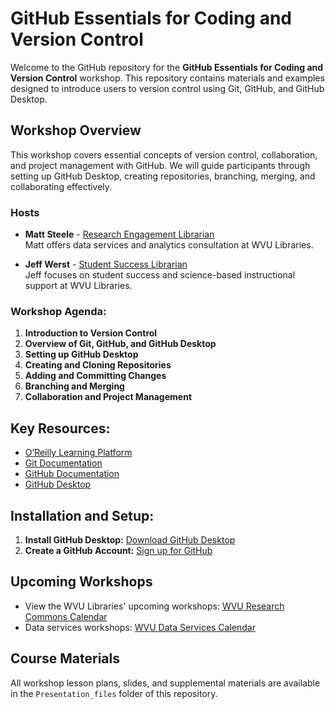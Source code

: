 # GitHub Essentials for Coding and Version Control

Welcome to the GitHub repository for the **GitHub Essentials for Coding and Version Control** workshop. This repository contains materials and examples designed to introduce users to version control using Git, GitHub, and GitHub Desktop.

## Workshop Overview
This workshop covers essential concepts of version control, collaboration, and project management with GitHub. We will guide participants through setting up GitHub Desktop, creating repositories, branching, merging, and collaborating effectively.

### Hosts
- **Matt Steele** - [Research Engagement Librarian](https://directory.lib.wvu.edu/employee/210/)  
  Matt offers data services and analytics consultation at WVU Libraries.
  
- **Jeff Werst** - [Student Success Librarian](https://directory.lib.wvu.edu/employee/259/)  
  Jeff focuses on student success and science-based instructional support at WVU Libraries.

### Workshop Agenda:
1. **Introduction to Version Control**
2. **Overview of Git, GitHub, and GitHub Desktop**
3. **Setting up GitHub Desktop**
4. **Creating and Cloning Repositories**
5. **Adding and Committing Changes**
6. **Branching and Merging**
7. **Collaboration and Project Management**

## Key Resources:
- [O’Reilly Learning Platform](https://databases.lib.wvu.edu/connect/1540334373)
- [Git Documentation](https://git-scm.com/)
- [GitHub Documentation](https://docs.github.com/en/get-started/start-your-journey)
- [GitHub Desktop](https://desktop.github.com/)

## Installation and Setup:
1. **Install GitHub Desktop:** [Download GitHub Desktop](https://desktop.github.com/)
2. **Create a GitHub Account:** [Sign up for GitHub](https://github.com/)

## Upcoming Workshops
- View the WVU Libraries' upcoming workshops: [WVU Research Commons Calendar](https://wvu.libcal.com/calendar/researchcommons)
- Data services workshops: [WVU Data Services Calendar](https://wvu.libcal.com/calendar/researchcommons?cid=9552&t=g&d=0000-00-00&cal=9552&ct=59746&inc=0)

## Course Materials
All workshop lesson plans, slides, and supplemental materials are available in the `Presentation_files` folder of this repository.
